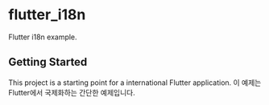 # flutter_i18n

Flutter i18n example.

## Getting Started

This project is a starting point for a international Flutter application.
이 예제는 Flutter에서 국제화하는 간단한 예제입니다.


